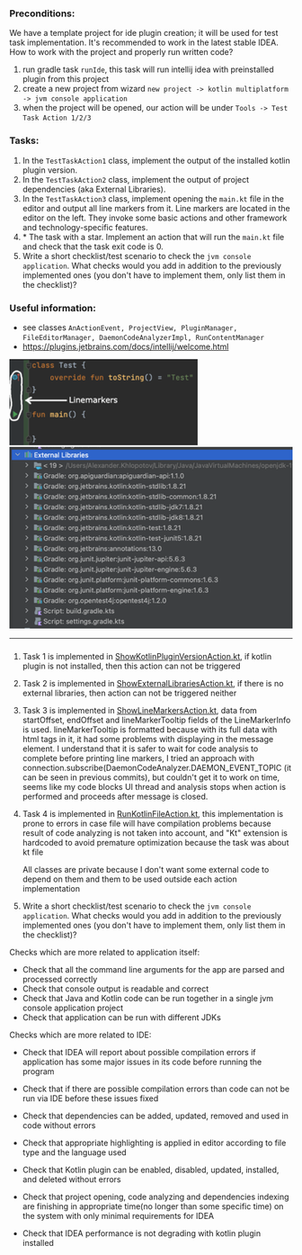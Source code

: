 ### Preconditions:
We have a template project for ide plugin creation; it will be used for test task implementation. It's recommended to work in the latest stable IDEA.
How to work with the project and properly run written code?
1) run gradle task `runIde`, this task will run intellij idea with preinstalled plugin from this project
2) create a new project from wizard `new project -> kotlin multiplatform -> jvm console application`
3) when the project will be opened, our action will be under `Tools -> Test Task Action 1/2/3`

### Tasks:
1) In the `TestTaskAction1` class, implement the output of the installed kotlin plugin version.
2) In the `TestTaskAction2` class, implement the output of project dependencies (aka External Libraries).
3) In the `TestTaskAction3` class, implement opening the `main.kt` file in the editor and output all line markers from it. Line markers are located in the editor on the left. They invoke some basic actions and other framework and technology-specific features.
4) \* The task with a star. Implement an action that will run the `main.kt` file and check that the task exit code is 0.
5) Write a short checklist/test scenario to check the `jvm console application`. What checks would you add in addition to the previously implemented ones (you don't have to implement them, only list them in the checklist)?

### Useful information:
- see classes `AnActionEvent, ProjectView, PluginManager, FileEditorManager, DaemonCodeAnalyzerImpl, RunContentManager`
- https://plugins.jetbrains.com/docs/intellij/welcome.html

![img.png](readme-resources/linemarkers.png) <br>
![img2.png](readme-resources/external-libraries.png)

-----------------------------------------------------

### 
1) Task 1 is implemented in [ShowKotlinPluginVersionAction.kt](https://github.com/liqlos/test-task-plugin/blob/master/src/main/kotlin/org/jetbrains/ShowKotlinPluginVersionAction.kt), if kotlin plugin is not installed, then this action can not be triggered

2) Task 2 is implemented in [ShowExternalLibrariesAction.kt](https://github.com/liqlos/test-task-plugin/blob/master/src/main/kotlin/org/jetbrains/ShowExternalLibrariesAction.kt), if there is no external libraries, then action can not be triggered neither

3) Task 3 is implemented in [ShowLineMarkersAction.kt](https://github.com/liqlos/test-task-plugin/blob/master/src/main/kotlin/org/jetbrains/ShowLineMarkersAction.kt), data from startOffset, endOffset and lineMarkerTooltip fields of the LineMarkerInfo is used.
   lineMarkerTooltip is formatted because with its full data with html tags in it, it had some problems with displaying in the message element.
   I understand that it is safer to wait for code analysis to complete before printing line markers, I tried an approach with connection.subscribe(DaemonCodeAnalyzer.DAEMON_EVENT_TOPIC (it can be seen in previous commits),
   but couldn't get it to work on time, seems like my code blocks UI thread and analysis stops when action is performed and proceeds after message is closed. 

4) Task 4 is implemented in [RunKotlinFileAction.kt](https://github.com/liqlos/test-task-plugin/blob/master/src/main/kotlin/org/jetbrains/RunKotlinFileAction.kt), this implementation is prone to errors in case file will have compilation problems because result of code analyzing is not taken into account,
   and "Kt" extension is hardcoded to avoid premature optimization because the task was about kt file

   All classes are private because I don't want some external code to depend on them and them to be used outside each action implementation

5) Write a short checklist/test scenario to check the `jvm console application`. What checks would you add in addition to the previously implemented ones (you don't have to implement them, only list them in the checklist)?

Checks which are more related to application itself:
- Check that all the command line arguments for the app are parsed and processed correctly
- Check that console output is readable and correct
- Check that Java and Kotlin code can be run together in a single jvm console application project
- Check that application can be run with different JDKs

Checks which are more related to IDE:
- Check that IDEA will report about possible compilation errors if application has some major issues in its code before running the program
- Check that if there are possible compilation errors than code can not be run via IDE before these issues fixed
- Check that dependencies can be added, updated, removed and used in code without errors

- Check that appropriate highlighting is applied in editor according to file type and the language used
- Check that Kotlin plugin can be enabled, disabled, updated, installed, and deleted without errors
- Check that project opening, code analyzing and dependencies indexing are finishing in appropriate time(no longer than some specific time) on the system with only minimal requirements for IDEA
- Check that IDEA performance is not degrading with kotlin plugin installed
